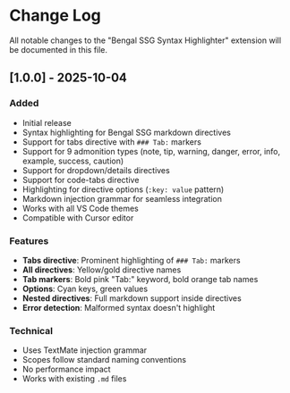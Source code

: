 # Change Log

All notable changes to the "Bengal SSG Syntax Highlighter" extension will be documented in this file.

## [1.0.0] - 2025-10-04

### Added
- Initial release
- Syntax highlighting for Bengal SSG markdown directives
- Support for tabs directive with `### Tab:` markers
- Support for 9 admonition types (note, tip, warning, danger, error, info, example, success, caution)
- Support for dropdown/details directives
- Support for code-tabs directive
- Highlighting for directive options (`:key: value` pattern)
- Markdown injection grammar for seamless integration
- Works with all VS Code themes
- Compatible with Cursor editor

### Features
- **Tabs directive**: Prominent highlighting of `### Tab:` markers
- **All directives**: Yellow/gold directive names
- **Tab markers**: Bold pink "Tab:" keyword, bold orange tab names
- **Options**: Cyan keys, green values
- **Nested directives**: Full markdown support inside directives
- **Error detection**: Malformed syntax doesn't highlight

### Technical
- Uses TextMate injection grammar
- Scopes follow standard naming conventions
- No performance impact
- Works with existing `.md` files

